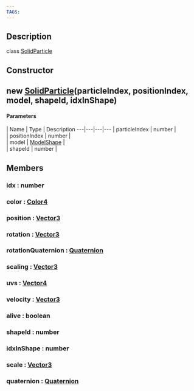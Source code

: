 ```yaml
---
TAGS:
---
```

## Description

class [SolidParticle](/classes/2.4/SolidParticle)



## Constructor

## new [SolidParticle](/classes/2.4/SolidParticle)(particleIndex, positionIndex, model, shapeId, idxInShape)



#### Parameters
 | Name | Type | Description
---|---|---|---
 | particleIndex | number |  
 | positionIndex | number |  
 | model | [ModelShape](/classes/2.4/ModelShape) |  
 | shapeId | number |  
## Members

### idx : number



### color : [Color4](/classes/2.4/Color4)



### position : [Vector3](/classes/2.4/Vector3)



### rotation : [Vector3](/classes/2.4/Vector3)



### rotationQuaternion : [Quaternion](/classes/2.4/Quaternion)



### scaling : [Vector3](/classes/2.4/Vector3)



### uvs : [Vector4](/classes/2.4/Vector4)



### velocity : [Vector3](/classes/2.4/Vector3)



### alive : boolean



### shapeId : number



### idxInShape : number



### scale : [Vector3](/classes/2.4/Vector3)



### quaternion : [Quaternion](/classes/2.4/Quaternion)



